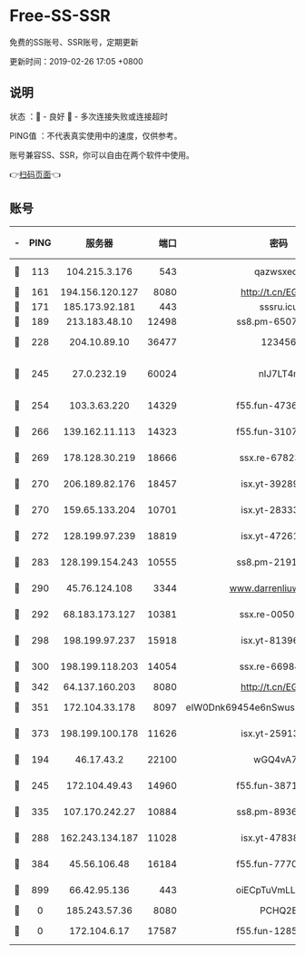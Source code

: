 # Free-SS-SSR

免费的SS账号、SSR账号，定期更新

更新时间：2019-02-26 17:05 +0800

## 说明

状态     ：🙂 - 良好 🙁 - 多次连接失败或连接超时

PING值   ：不代表真实使用中的速度，仅供参考。

账号兼容SS、SSR，你可以自由在两个软件中使用。

👉[扫码页面](https://liesauer.github.io/free-ss-ssr.github.io/)👈

## 账号

|-|PING|服务器|端口|密码|加密方式|区域|
|:----:|:----:|:-----:|-----:|:----:|:----:|:----:|
|🙂|113|104.215.3.176|543|qazwsxedc|aes-256-gcm|JP|
|🙂|161|194.156.120.127|8080|http://t.cn/EGJIyrl|rc4-md5|RU|
|🙂|171|185.173.92.181|443|sssru.icu|rc4-md5|RU|
|🙂|189|213.183.48.10|12498|ss8.pm-65077768|rc4-md5|RU|
|🙂|228|204.10.89.10|36477|123456|aes-256-cfb|US|
|🙂|245|27.0.232.19|60024|nIJ7LT4n|xchacha20-ietf-poly1305|HK|
|🙂|254|103.3.63.220|14329|f55.fun-47367810|aes-256-cfb|SG|
|🙂|266|139.162.11.113|14323|f55.fun-31072874|aes-256-cfb|SG|
|🙂|269|178.128.30.219|18666|ssx.re-67823309|aes-256-cfb|SG|
|🙂|270|206.189.82.176|18457|isx.yt-39289434|aes-256-cfb|SG|
|🙂|270|159.65.133.204|10701|isx.yt-28333827|aes-256-cfb|SG|
|🙂|272|128.199.97.239|18819|isx.yt-47261085|aes-256-cfb|SG|
|🙂|283|128.199.154.243|10555|ss8.pm-21916657|aes-256-cfb|SG|
|🙂|290|45.76.124.108|3344|www.darrenliuwei.com|aes-256-cfb|AU|
|🙂|292|68.183.173.127|10381|ssx.re-00501672|aes-256-cfb|US|
|🙂|298|198.199.97.237|15918|isx.yt-81396209|aes-256-cfb|US|
|🙂|300|198.199.118.203|14054|ssx.re-66984414|aes-256-cfb|US|
|🙂|342|64.137.160.203|8080|http://t.cn/EGJIyrl|rc4-md5|CA|
|🙂|351|172.104.33.178|8097|eIW0Dnk69454e6nSwuspv9DmS201tQ0D|aes-256-cfb|SG|
|🙂|373|198.199.100.178|11626|isx.yt-25913168|aes-256-cfb|US|
|🙂|194|46.17.43.2|22100|wGQ4vA7D|aes-256-gcm|RU|
|🙂|245|172.104.49.43|14960|f55.fun-38711662|aes-256-cfb|SG|
|🙂|335|107.170.242.27|10884|ss8.pm-89367697|aes-256-cfb|US|
|🙁|288|162.243.134.187|11028|isx.yt-47838069|aes-256-cfb|US|
|🙁|384|45.56.106.48|16184|f55.fun-77705055|aes-256-cfb|US|
|🙁|899|66.42.95.136|443|oiECpTuVmLLxk4Ts|aes-256-cfb|US|
|🙁|0|185.243.57.36|8080|PCHQ2E|rc4-md5|US|
|🙁|0|172.104.6.17|17587|f55.fun-12854977|aes-256-cfb|US|
